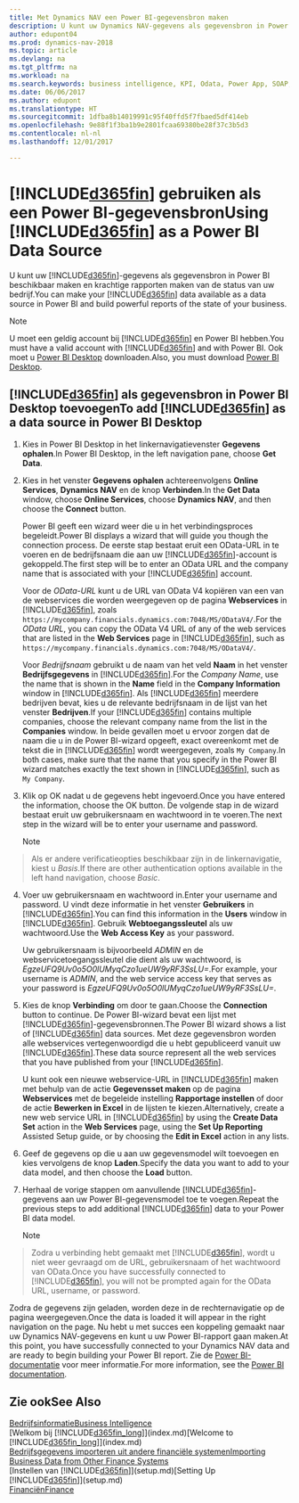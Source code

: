 ```yaml
---
title: Met Dynamics NAV een Power BI-gegevensbron maken
description: U kunt uw Dynamics NAV-gegevens als gegevensbron in Power BI beschikbaar maken en krachtige rapporten maken van de status van uw bedrijf.
author: edupont04
ms.prod: dynamics-nav-2018
ms.topic: article
ms.devlang: na
ms.tgt_pltfrm: na
ms.workload: na
ms.search.keywords: business intelligence, KPI, Odata, Power App, SOAP, analysis
ms.date: 06/06/2017
ms.author: edupont
ms.translationtype: HT
ms.sourcegitcommit: 1dfba8b14019991c95f40ffd5f7fbaed5df414eb
ms.openlocfilehash: 9e88f1f3ba1b9e2801fcaa69380be28f37c3b5d3
ms.contentlocale: nl-nl
ms.lasthandoff: 12/01/2017

---
```

# <a name="using-included365finincludesd365finmdmd-as-a-power-bi-data-source"></a><span data-ttu-id="4f14a-103">[!INCLUDE[d365fin](includes/d365fin_md.md)] gebruiken als een Power BI-gegevensbron</span><span class="sxs-lookup"><span data-stu-id="4f14a-103">Using [!INCLUDE[d365fin](includes/d365fin_md.md)] as a Power BI Data Source</span></span>
<span data-ttu-id="4f14a-104">U kunt uw [!INCLUDE[d365fin](includes/d365fin_md.md)]-gegevens als gegevensbron in Power BI beschikbaar maken en krachtige rapporten maken van de status van uw bedrijf.</span><span class="sxs-lookup"><span data-stu-id="4f14a-104">You can make your [!INCLUDE[d365fin](includes/d365fin_md.md)] data available as a data source in Power BI and build powerful reports of the state of your business.</span></span>  

> [!NOTE]  
>   <span data-ttu-id="4f14a-105">U moet een geldig account bij [!INCLUDE[d365fin](includes/d365fin_md.md)] en Power BI hebben.</span><span class="sxs-lookup"><span data-stu-id="4f14a-105">You must have a valid account with [!INCLUDE[d365fin](includes/d365fin_md.md)] and with Power BI.</span></span> <span data-ttu-id="4f14a-106">Ook moet u [Power BI Desktop](https://powerbi.microsoft.com/en-us/desktop/) downloaden.</span><span class="sxs-lookup"><span data-stu-id="4f14a-106">Also, you must download [Power BI Desktop](https://powerbi.microsoft.com/en-us/desktop/).</span></span>  

## <a name="to-add-included365finincludesd365finmdmd-as-a-data-source-in-power-bi-desktop"></a><span data-ttu-id="4f14a-107">[!INCLUDE[d365fin](includes/d365fin_md.md)] als gegevensbron in Power BI Desktop toevoegen</span><span class="sxs-lookup"><span data-stu-id="4f14a-107">To add [!INCLUDE[d365fin](includes/d365fin_md.md)] as a data source in Power BI Desktop</span></span>
1. <span data-ttu-id="4f14a-108">Kies in Power BI Desktop in het linkernavigatievenster **Gegevens ophalen**.</span><span class="sxs-lookup"><span data-stu-id="4f14a-108">In Power BI Desktop, in the left navigation pane, choose **Get Data**.</span></span>
2. <span data-ttu-id="4f14a-109">Kies in het venster **Gegevens ophalen** achtereenvolgens **Online Services**, **Dynamics NAV** en de knop **Verbinden**.</span><span class="sxs-lookup"><span data-stu-id="4f14a-109">In the **Get Data** window, choose **Online Services**, choose **Dynamics NAV**, and then choose the **Connect** button.</span></span>

   <span data-ttu-id="4f14a-110">Power BI geeft een wizard weer die u in het verbindingsproces begeleidt.</span><span class="sxs-lookup"><span data-stu-id="4f14a-110">Power BI displays a wizard that will guide you though the connection process.</span></span> <span data-ttu-id="4f14a-111">De eerste stap bestaat eruit een OData-URL in te voeren en de bedrijfsnaam die aan uw [!INCLUDE[d365fin](includes/d365fin_md.md)]-account is gekoppeld.</span><span class="sxs-lookup"><span data-stu-id="4f14a-111">The first step will be to enter an OData URL and the company name that is associated with your [!INCLUDE[d365fin](includes/d365fin_md.md)] account.</span></span>  

   <span data-ttu-id="4f14a-112">Voor de *OData-URL* kunt u de URL van OData V4 kopiëren van een van de webservices die worden weergegeven op de pagina **Webservices** in [!INCLUDE[d365fin](includes/d365fin_md.md)], zoals `https://mycompany.financials.dynamics.com:7048/MS/ODataV4/`.</span><span class="sxs-lookup"><span data-stu-id="4f14a-112">For the *OData URL*, you can copy the OData V4 URL of any of the web services that are listed in the **Web Services** page in [!INCLUDE[d365fin](includes/d365fin_md.md)], such as `https://mycompany.financials.dynamics.com:7048/MS/ODataV4/`.</span></span>  

   <span data-ttu-id="4f14a-113">Voor *Bedrijfsnaam* gebruikt u de naam van het veld **Naam** in het venster **Bedrijfsgegevens** in [!INCLUDE[d365fin](includes/d365fin_md.md)].</span><span class="sxs-lookup"><span data-stu-id="4f14a-113">For the *Company Name*, use the name that is shown in the **Name** field in the **Company Information** window in [!INCLUDE[d365fin](includes/d365fin_md.md)].</span></span> <span data-ttu-id="4f14a-114">Als [!INCLUDE[d365fin](includes/d365fin_md.md)] meerdere bedrijven bevat, kies u de relevante bedrijfsnaam in de lijst van het venster **Bedrijven**.</span><span class="sxs-lookup"><span data-stu-id="4f14a-114">If your [!INCLUDE[d365fin](includes/d365fin_md.md)] contains multiple companies, choose the relevant company name from the list in the **Companies** window.</span></span> <span data-ttu-id="4f14a-115">In beide gevallen moet u ervoor zorgen dat de naam die u in de Power BI-wizard opgeeft, exact overeenkomt met de tekst die in [!INCLUDE[d365fin](includes/d365fin_md.md)] wordt weergegeven, zoals `My Company`.</span><span class="sxs-lookup"><span data-stu-id="4f14a-115">In both cases, make sure that the name that you specify in the Power BI wizard matches exactly the text shown in [!INCLUDE[d365fin](includes/d365fin_md.md)], such as `My Company`.</span></span>
3. <span data-ttu-id="4f14a-116">Klik op OK nadat u de gegevens hebt ingevoerd.</span><span class="sxs-lookup"><span data-stu-id="4f14a-116">Once you have entered the information, choose the OK button.</span></span> <span data-ttu-id="4f14a-117">De volgende stap in de wizard bestaat eruit uw gebruikersnaam en wachtwoord in te voeren.</span><span class="sxs-lookup"><span data-stu-id="4f14a-117">The next step in the wizard will be to enter your username and password.</span></span>

   > [!NOTE]  
>    <span data-ttu-id="4f14a-118">Als er andere verificatieopties beschikbaar zijn in de linkernavigatie, kiest u *Basis*.</span><span class="sxs-lookup"><span data-stu-id="4f14a-118">If there are other authentication options available in the left hand navigation, choose *Basic*.</span></span>
4. <span data-ttu-id="4f14a-119">Voer uw gebruikersnaam en wachtwoord in.</span><span class="sxs-lookup"><span data-stu-id="4f14a-119">Enter your username and password.</span></span> <span data-ttu-id="4f14a-120">U vindt deze informatie in het venster **Gebruikers** in [!INCLUDE[d365fin](includes/d365fin_md.md)].</span><span class="sxs-lookup"><span data-stu-id="4f14a-120">You can find this information in the **Users** window in [!INCLUDE[d365fin](includes/d365fin_md.md)].</span></span> <span data-ttu-id="4f14a-121">Gebruik **Webtoegangssleutel** als uw wachtwoord.</span><span class="sxs-lookup"><span data-stu-id="4f14a-121">Use the **Web Access Key** as your password.</span></span>

   <span data-ttu-id="4f14a-122">Uw gebruikersnaam is bijvoorbeeld *ADMIN* en de webservicetoegangssleutel die dient als uw wachtwoord, is *EgzeUFQ9Uv0o5O0lUMyqCzo1ueUW9yRF3SsLU=*.</span><span class="sxs-lookup"><span data-stu-id="4f14a-122">For example, your username is *ADMIN*, and the web service access key that serves as your password is *EgzeUFQ9Uv0o5O0lUMyqCzo1ueUW9yRF3SsLU=*.</span></span>
5. <span data-ttu-id="4f14a-123">Kies de knop **Verbinding** om door te gaan.</span><span class="sxs-lookup"><span data-stu-id="4f14a-123">Choose the **Connection** button to continue.</span></span> <span data-ttu-id="4f14a-124">De Power BI-wizard bevat een lijst met [!INCLUDE[d365fin](includes/d365fin_md.md)]-gegevensbronnen.</span><span class="sxs-lookup"><span data-stu-id="4f14a-124">The Power BI wizard shows a list of [!INCLUDE[d365fin](includes/d365fin_md.md)] data sources.</span></span> <span data-ttu-id="4f14a-125">Met deze gegevensbron worden alle webservices vertegenwoordigd die u hebt gepubliceerd vanuit uw [!INCLUDE[d365fin](includes/d365fin_md.md)].</span><span class="sxs-lookup"><span data-stu-id="4f14a-125">These data source represent all the web services that you have published from your [!INCLUDE[d365fin](includes/d365fin_md.md)].</span></span>

   <span data-ttu-id="4f14a-126">U kunt ook een nieuwe webservice-URL in [!INCLUDE[d365fin](includes/d365fin_md.md)] maken met behulp van de actie **Gegevensset maken** op de pagina **Webservices** met de begeleide instelling **Rapportage instellen** of door de actie **Bewerken in Excel** in de lijsten te kiezen.</span><span class="sxs-lookup"><span data-stu-id="4f14a-126">Alternatively, create a new web service URL in [!INCLUDE[d365fin](includes/d365fin_md.md)] by using the **Create Data Set** action in the **Web Services** page, using the **Set Up Reporting** Assisted Setup guide, or by choosing the **Edit in Excel** action in any lists.</span></span>

6. <span data-ttu-id="4f14a-127">Geef de gegevens op die u aan uw gegevensmodel wilt toevoegen en kies vervolgens de knop **Laden**.</span><span class="sxs-lookup"><span data-stu-id="4f14a-127">Specify the data you want to add to your data model, and then choose the **Load** button.</span></span>
7. <span data-ttu-id="4f14a-128">Herhaal de vorige stappen om aanvullende [!INCLUDE[d365fin](includes/d365fin_md.md)]-gegevens aan uw Power BI-gegevensmodel toe te voegen.</span><span class="sxs-lookup"><span data-stu-id="4f14a-128">Repeat the previous steps to add additional [!INCLUDE[d365fin](includes/d365fin_md.md)] data to your Power BI data model.</span></span>

   > [!NOTE]  
>    <span data-ttu-id="4f14a-129">Zodra u verbinding hebt gemaakt met [!INCLUDE[d365fin](includes/d365fin_md.md)], wordt u niet weer gevraagd om de URL, gebruikersnaam of het wachtwoord van OData.</span><span class="sxs-lookup"><span data-stu-id="4f14a-129">Once you have successfully connected to [!INCLUDE[d365fin](includes/d365fin_md.md)], you will not be prompted again for the OData URL, username, or password.</span></span>

<span data-ttu-id="4f14a-130">Zodra de gegevens zijn geladen, worden deze in de rechternavigatie op de pagina weergegeven.</span><span class="sxs-lookup"><span data-stu-id="4f14a-130">Once the data is loaded it will appear in the right navigation on the page.</span></span> <span data-ttu-id="4f14a-131">Nu hebt u met succes een koppeling gemaakt naar uw Dynamics NAV-gegevens en kunt u uw Power BI-rapport gaan maken.</span><span class="sxs-lookup"><span data-stu-id="4f14a-131">At this point, you have successfully connected to your Dynamics NAV data and are ready to begin building your Power BI report.</span></span> <span data-ttu-id="4f14a-132">Zie de [Power BI-documentatie](https://powerbi.microsoft.com/documentation/powerbi-landing-page/) voor meer informatie.</span><span class="sxs-lookup"><span data-stu-id="4f14a-132">For more information, see the [Power BI documentation](https://powerbi.microsoft.com/documentation/powerbi-landing-page/).</span></span>

## <a name="see-also"></a><span data-ttu-id="4f14a-133">Zie ook</span><span class="sxs-lookup"><span data-stu-id="4f14a-133">See Also</span></span>
[<span data-ttu-id="4f14a-134">Bedrijfsinformatie</span><span class="sxs-lookup"><span data-stu-id="4f14a-134">Business Intelligence</span></span>](bi.md)  
<span data-ttu-id="4f14a-135">[Welkom bij [!INCLUDE[d365fin_long](includes/d365fin_long_md.md)]](index.md)</span><span class="sxs-lookup"><span data-stu-id="4f14a-135">[Welcome to [!INCLUDE[d365fin_long](includes/d365fin_long_md.md)]](index.md)</span></span>  
[<span data-ttu-id="4f14a-136">Bedrijfsgegevens importeren uit andere financiële systemen</span><span class="sxs-lookup"><span data-stu-id="4f14a-136">Importing Business Data from Other Finance Systems</span></span>](upload-data.md)  
<span data-ttu-id="4f14a-137">[Instellen van [!INCLUDE[d365fin](includes/d365fin_md.md)]](setup.md)</span><span class="sxs-lookup"><span data-stu-id="4f14a-137">[Setting Up [!INCLUDE[d365fin](includes/d365fin_md.md)]](setup.md)</span></span>  
[<span data-ttu-id="4f14a-138">Financiën</span><span class="sxs-lookup"><span data-stu-id="4f14a-138">Finance</span></span>](finance.md)  

